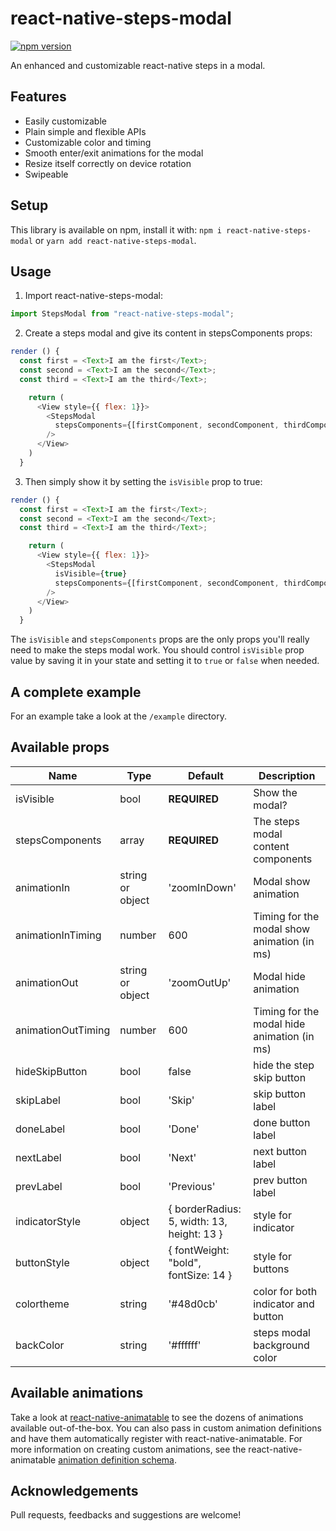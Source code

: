 # react-native-steps-modal

[![npm version](https://badge.fury.io/js/react-native-steps-modal.svg)](https://badge.fury.io/js/react-native-steps-modal)

An enhanced and customizable react-native steps in a modal.

## Features

- Easily customizable
- Plain simple and flexible APIs
- Customizable color and timing
- Smooth enter/exit animations for the modal
- Resize itself correctly on device rotation
- Swipeable

## Setup

This library is available on npm, install it with: `npm i react-native-steps-modal` or `yarn add react-native-steps-modal`.

## Usage

1.  Import react-native-steps-modal:

```javascript
import StepsModal from "react-native-steps-modal";
```

2.  Create a steps modal and give its content in stepsComponents props:

```javascript
render () {
  const first = <Text>I am the first</Text>;
  const second = <Text>I am the second</Text>;
  const third = <Text>I am the third</Text>;

    return (
      <View style={{ flex: 1}}>
        <StepsModal
          stepsComponents={[firstComponent, secondComponent, thirdComponent]}
        />
      </View>
    )
  }
```

3.  Then simply show it by setting the `isVisible` prop to true:

```javascript
render () {
  const first = <Text>I am the first</Text>;
  const second = <Text>I am the second</Text>;
  const third = <Text>I am the third</Text>;

    return (
      <View style={{ flex: 1}}>
        <StepsModal
          isVisible={true}
          stepsComponents={[firstComponent, secondComponent, thirdComponent]}
        />
      </View>
    )
  }
```

The `isVisible` and `stepsComponents` props are the only props you'll really need to make the steps modal work. You should control `isVisible` prop value by saving it in your state and setting it to `true` or `false` when needed.

## A complete example

For an example take a look at the `/example` directory.

## Available props

| Name                           | Type             | Default                                    | Description                                |
| ------------------------------ | ---------------- | ------------------------------------------ | -------------------------------------------|
| isVisible                      | bool             | **REQUIRED**                               | Show the modal?                            |
| stepsComponents                | array            | **REQUIRED**                               | The steps modal content components         |
| animationIn                    | string or object | 'zoomInDown'                               | Modal show animation                       |
| animationInTiming              | number           | 600                                        | Timing for the modal show animation (in ms)|
| animationOut                   | string or object | 'zoomOutUp'                                | Modal hide animation                       |
| animationOutTiming             | number           | 600                                        | Timing for the modal hide animation (in ms)|
| hideSkipButton                 | bool             | false                                      | hide the step skip button                  |
| skipLabel                      | bool             | 'Skip'                                     | skip button label                          |
| doneLabel                      | bool             | 'Done'                                     | done button label                          |
| nextLabel                      | bool             | 'Next'                                     | next button label                          |
| prevLabel                      | bool             | 'Previous'                                 | prev button label                          |
| indicatorStyle                 | object           | { borderRadius: 5, width: 13, height: 13 } | style for indicator                        |
| buttonStyle                    | object           | { fontWeight: "bold", fontSize: 14 }       | style for buttons                          |
| colortheme                     | string           | '#48d0cb'                                  | color for both indicator and button        |
| backColor                      | string           | '#ffffff'                                  | steps modal background color               |


## Available animations

Take a look at [react-native-animatable](https://github.com/oblador/react-native-animatable) to see the dozens of animations available out-of-the-box. You can also pass in custom animation definitions and have them automatically register with react-native-animatable. For more information on creating custom animations, see the react-native-animatable [animation definition schema](https://github.com/oblador/react-native-animatable#animation-definition-schema).

## Acknowledgements

Pull requests, feedbacks and suggestions are welcome!
